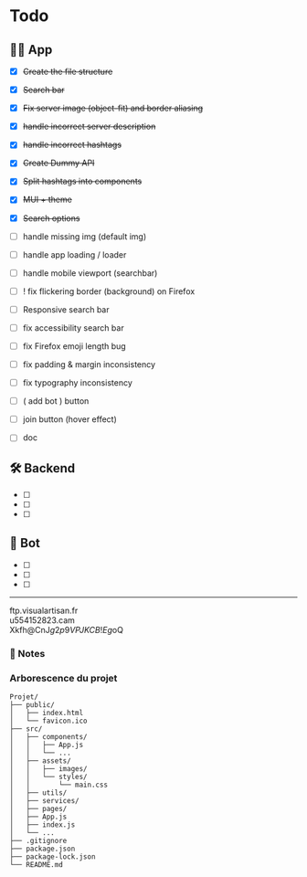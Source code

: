 # Todo

## 🧑‍💻 App

- [x] ~~Create the file structure~~
- [x] ~~Search bar~~
- [x] ~~Fix server image (object-fit) and border aliasing~~
- [x] ~~handle incorrect server description~~
- [x] ~~handle incorrect hashtags~~
- [x] ~~Create Dummy API~~
- [x] ~~Split hashtags into components~~
- [x] ~~MUI + theme~~
- [x] ~~Search options~~

- [ ] handle missing img (default img)

- [ ] handle app loading / loader
- [ ] handle mobile viewport (searchbar)
- [ ] ! fix flickering border (background) on Firefox
- [ ] Responsive search bar
- [ ] fix accessibility search bar
- [ ] fix Firefox emoji length bug
- [ ] fix padding & margin inconsistency
- [ ] fix typography inconsistency
- [ ] ( add bot ) button
- [ ] join button (hover effect)
- [ ] doc

## 🛠️ Backend

- [ ]
- [ ]
- [ ]

## 🤖 Bot

- [ ]
- [ ]
- [ ]

---

ftp.visualartisan.fr  
u554152823.cam  
Xkfh@CnJ$g2p9VPJKCB!Eg$oQ

### 📌 Notes

### Arborescence du projet

```
Projet/
├── public/
│   ├── index.html
│   └── favicon.ico
├── src/
│   ├── components/
│   │   ├── App.js
│   │   └── ...
│   ├── assets/
│   │   ├── images/
│   │   └── styles/
│   │       └── main.css
│   ├── utils/
│   ├── services/
│   ├── pages/
│   ├── App.js
│   ├── index.js
│   └── ...
├── .gitignore
├── package.json
├── package-lock.json
└── README.md
```

